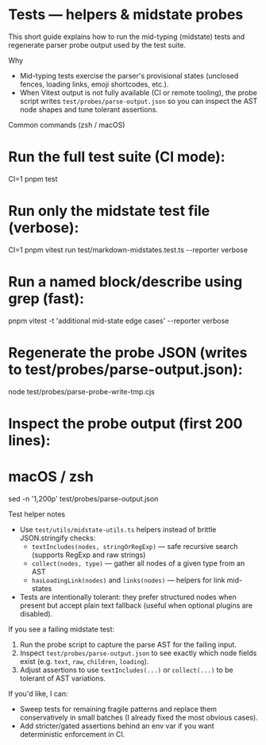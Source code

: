# Tests — helpers & midstate probes

This short guide explains how to run the mid-typing (midstate) tests and regenerate parser probe output used by the test suite.

Why
- Mid-typing tests exercise the parser's provisional states (unclosed fences, loading links, emoji shortcodes, etc.).
- When Vitest output is not fully available (CI or remote tooling), the probe script writes `test/probes/parse-output.json` so you can inspect the AST node shapes and tune tolerant assertions.

Common commands (zsh / macOS)

# Run the full test suite (CI mode):
CI=1 pnpm test

# Run only the midstate test file (verbose):
CI=1 pnpm vitest run test/markdown-midstates.test.ts --reporter verbose

# Run a named block/describe using grep (fast):
pnpm vitest -t 'additional mid-state edge cases' --reporter verbose

# Regenerate the probe JSON (writes to test/probes/parse-output.json):
node test/probes/parse-probe-write-tmp.cjs

# Inspect the probe output (first 200 lines):
# macOS / zsh
sed -n '1,200p' test/probes/parse-output.json

Test helper notes
- Use `test/utils/midstate-utils.ts` helpers instead of brittle JSON.stringify checks:
  - `textIncludes(nodes, stringOrRegExp)` — safe recursive search (supports RegExp and raw strings)
  - `collect(nodes, type)` — gather all nodes of a given type from an AST
  - `hasLoadingLink(nodes)` and `links(nodes)` — helpers for link mid-states
- Tests are intentionally tolerant: they prefer structured nodes when present but accept plain text fallback (useful when optional plugins are disabled).

If you see a failing midstate test:
1. Run the probe script to capture the parse AST for the failing input.
2. Inspect `test/probes/parse-output.json` to see exactly which node fields exist (e.g. `text`, `raw`, `children`, `loading`).
3. Adjust assertions to use `textIncludes(...)` or `collect(...)` to be tolerant of AST variations.

If you'd like, I can:
- Sweep tests for remaining fragile patterns and replace them conservatively in small batches (I already fixed the most obvious cases).
- Add stricter/gated assertions behind an env var if you want deterministic enforcement in CI.
